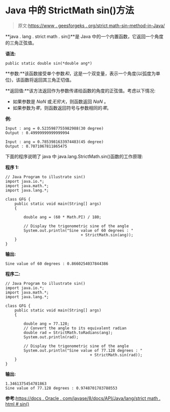 # Java 中的 StrictMath sin()方法

> 原文:[https://www . geesforgeks . org/strict math-sin-method-in-Java/](https://www.geeksforgeeks.org/strictmath-sin-method-in-java/)

**java . lang . strict math . sin()**是 Java 中的一个内置函数，它返回一个角度的三角正弦值。

**语法:**

```
public static double sin(*double ang*)
```

**参数:**该函数接受单个参数*和*，这是一个双变量，表示一个角度(以弧度为单位)，该函数将返回其三角正切值。

**返回值:**该方法返回作为参数传递给函数的角度的正弦值。考虑以下情况:

*   如果参数是 *NaN* 或*无穷大*，则函数返回 *NaN* 。
*   如果参数为*零*，则函数返回符号与参数相同的*零*。

**例:**

```
Input : ang = 0.5235987755982988(30 degree)
Output : 0.49999999999999994

Input : ang = 0.7853981633974483(45 degree)
Output : 0.7071067811865475

```

下面的程序说明了 java 中 java.lang.StrictMath.sin()函数的工作原理:

**程序 1:**

```
// Java Program to illustrate sin()
import java.io.*;
import java.math.*;
import java.lang.*;

class GFG {
    public static void main(String[] args)
    {

        double ang = (60 * Math.PI) / 180;

        // Display the trigonometric sine of the angle
        System.out.println("Sine value of 60 degrees : "
                                 + StrictMath.sin(ang));
    }
}
```

**输出:**

```
Sine value of 60 degrees : 0.8660254037844386

```

**程序二:**

```
// Java Program to illustrate sin()
import java.io.*;
import java.math.*;
import java.lang.*;

class GFG {
    public static void main(String[] args)
    {

        double ang = 77.128;
        // Convert the angle to its equivalent radian
        double rad = StrictMath.toRadians(ang);
        System.out.println(rad);

        // Display the trigonometric sine of the angle
        System.out.println("Sine value of 77.128 degrees : "
                                     + StrictMath.sin(rad));
    }
}
```

**输出:**

```
1.3461375454781863
Sine value of 77.128 degrees : 0.9748701783788553

```

**参考:**[https://docs . Oracle . com/javase/8/docs/API/Java/lang/strict math . html # sin()](https://docs.oracle.com/javase/8/docs/api/java/lang/StrictMath.html#sin-double-)